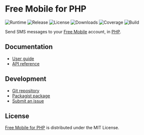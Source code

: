 # Free Mobile for PHP
![Runtime](https://img.shields.io/packagist/php-v/cedx/free-mobile.svg) ![Release](https://img.shields.io/packagist/v/cedx/free-mobile.svg) ![License](https://img.shields.io/packagist/l/cedx/free-mobile.svg) ![Downloads](https://img.shields.io/packagist/dt/cedx/free-mobile.svg) ![Coverage](https://coveralls.io/repos/github/cedx/free-mobile.php/badge.svg) ![Build](https://travis-ci.com/cedx/free-mobile.php.svg)

Send SMS messages to your [Free Mobile](http://mobile.free.fr) account, in [PHP](https://www.php.net).

## Documentation
- [User guide](https://dev.belin.io/free-mobile.php)
- [API reference](https://dev.belin.io/free-mobile.php/api)

## Development
- [Git repository](https://github.com/cedx/free-mobile.php)
- [Packagist package](https://packagist.org/packages/cedx/free-mobile)
- [Submit an issue](https://github.com/cedx/free-mobile.php/issues)

## License
[Free Mobile for PHP](https://dev.belin.io/free-mobile.php) is distributed under the MIT License.
